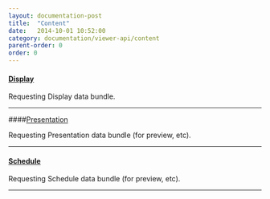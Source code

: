 ```yaml
---
layout: documentation-post
title:  "Content"
date:   2014-10-01 10:52:00
category: documentation/viewer-api/content
parent-order: 0
order: 0
---
```


#### [Display]({{site.absoluteurl}}documentation/viewer-api/content/display)

Requesting Display data bundle.

***

####[Presentation]({{site.absoluteurl}}documentation/viewer-api/content/presentation)

Requesting Presentation data bundle (for preview, etc).

***

#### [Schedule]({{site.absoluteurl}}documentation/viewer-api/content/schedule)

Requesting Schedule data bundle (for preview, etc).

***
